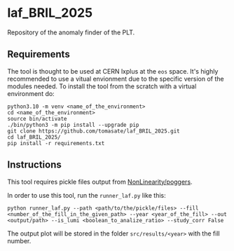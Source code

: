 # laf_BRIL_2025

Repository of the anomaly finder of the PLT.


## Requirements

The tool is thought to be used at CERN lxplus at the `eos` space. It's highly recommended to use a vitual envionment due to the specific version of the modules needed. To install the tool from the scratch with a virtual environment do:

```
python3.10 -m venv <name_of_the_environment>
cd <name_of_the_environment>
source bin/activate
./bin/python3 -m pip install --upgrade pip
git clone https://github.com/tomasate/laf_BRIL_2025.git
cd laf_BRIL_2025/
pip install -r requirements.txt
```

## Instructions

This tool requires pickle files output from [NonLinearity/poggers](https://gitlab.cern.ch/flpereir/nonlinearity/-/tree/master/poggers?ref_type=heads). 

In order to use this tool, run the `runner_laf.py` like this:

```
python runner_laf.py --path <path/to/the/pickle/files> --fill <number_of_the_fill_in_the_given_path> --year <year_of_the_fill> --out <output/path> --is_lumi <boolean_to_analize_ratio> --study_corr False
```

The output plot will be stored in the folder `src/results/<year>` with the fill number.
